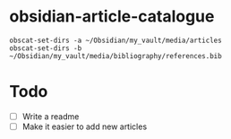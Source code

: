 # obsidian-article-catalogue

```
obscat-set-dirs -a ~/Obsidian/my_vault/media/articles
obscat-set-dirs -b ~/Obsidian/my_vault/media/bibliography/references.bib
```

# Todo

- [ ] Write a readme
- [ ] Make it easier to add new articles